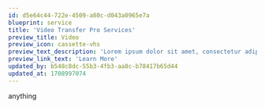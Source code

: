 ```yaml
---
id: d5e64c44-722e-4509-a80c-d043a0965e7a
blueprint: service
title: 'Video Transfer Pro Services'
preview_title: Video
preview_icon: cassette-vhs
preview_text_description: 'Lorem ipsum dolor sit amet, consectetur adipiscing elit, sed do eiusmod tempor incididunt ut labore.'
preview_link_text: 'Learn More'
updated_by: b548c8dc-55b3-4fb3-aa8c-b78417b65d44
updated_at: 1708997074
---
```

anything